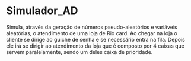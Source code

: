 # Simulador_AD
Simula, através da geração de números pseudo-aleatórios e variáveis aleatórias, o atendimento de uma loja de Rio card. Ao chegar na loja o cliente se dirige ao guichê de senha e se necessário entra na fila. Depois ele irá se dirigir ao atendimento da loja que é composto por 4 caixas que servem paralelamente, sendo um deles caixa de prioridade.
